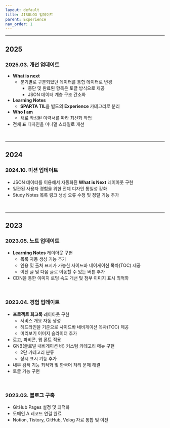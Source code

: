 ```yaml
---
layout: default
title: JISULOG 업데이트
parent: Experience
nav_order: 1
---
```


---

## 2025
### 2025.03. 개선 업데이트
- **What is next**
  - 분기별로 구분되었던 데이터를 통합 데이터로 변경
    - 중단 및 완료된 항목은 토글 방식으로 제공
    - JSON 데이터 계층 구조 간소화
- **Learning Notes**
  - **SPARTA TIL**을 별도의 **Experience** 카테고리로 분리
- **Who I am**
  - 새로 작성된 이력서를 따라 최신화 작업
- 전체 표 디자인을 미니멀 스타일로 개선

<br>

---

## 2024
### 2024.10. 미션 업데이트
- JSON 데이터를 이용해서 자동화된 **What is Next** 레이아웃 구현
- 일관된 사용자 경험을 위한 전체 디자인 통일성 강화
- Study Notes 목록 링크 생성 오류 수정 및 정렬 기능 추가

<br>

---

## 2023

### 2023.05. 노트 업데이트
- **Learning Notes** 레이아웃 구현
  - 목록 자동 생성 기능 추가
  - 인용 및 출처 표시가 가능한 사이드바 네이게이션 목차(TOC) 제공
  - 이전 글 및 다음 글로 이동할 수 있는 버튼 추가
- CDN을 통한 이미지 로딩 속도 개선 및 첨부 이미지 표시 최적화


<br>


### 2023.04. 경험 업데이트
- **프로젝트 회고록** 레이아웃 구현
  - 서비스 개요 자동 생성
  - 헤드라인을 기준으로 사이드바 네비게이션 목차(TOC) 제공
  - 미리보기 이미지 슬라이더 추가
- 로고, 파비콘, 웹 폰트 적용
- GNB(글로벌 내비게이션 바) 커스텀 카테고리 메뉴 구현
  - 2단 카테고리 분류
  - 상시 표시 기능 추가
- 내부 검색 기능 최적화 및 한국어 처리 문제 해결
- 토글 기능 구현

<br>

### 2023.03. 블로그 구축
- GitHub Pages 설정 및 최적화
- 도메인 A 레코드 연결 완료
- Notion, Tistory, GitHub, Velog 자료 통합 및 이전



